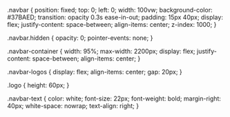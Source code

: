 .navbar {
  position: fixed;
  top: 0;
  left: 0;
  width: 100vw;
  background-color: #37BAED;
  transition: opacity 0.3s ease-in-out;
  padding: 15px 40px;
  display: flex;
  justify-content: space-between;
  align-items: center;
  z-index: 1000;
}

.navbar.hidden {
  opacity: 0;
  pointer-events: none;
}

.navbar-container {
  width: 95%;
  max-width: 2200px;
  display: flex;
  justify-content: space-between;
  align-items: center;
}

.navbar-logos {
  display: flex;
  align-items: center;
  gap: 20px;
}

.logo {
  height: 60px;
}

.navbar-text {
  color: white;
  font-size: 22px;
  font-weight: bold;
  margin-right: 40px;
  white-space: nowrap;
  text-align: right;
}